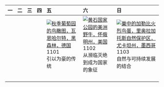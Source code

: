 | 一   | 二   | 三   | 四   | 五                                                                                                                                                                                                                       | 六                                                                                                                                                                                                          | 日                                                                                                                                                                                                                    |
|:----|:----|:----|:----|:------------------------------------------------------------------------------------------------------------------------------------------------------------------------------------------------------------------------|:-----------------------------------------------------------------------------------------------------------------------------------------------------------------------------------------------------------|:---------------------------------------------------------------------------------------------------------------------------------------------------------------------------------------------------------------------|
|     |     |     |     | [![](https://www.bing.com/th?id=OHR.VineyardsBlackForestFall_ZH-CN6767078591_320x240.jpg '秋季葡萄园的鸟瞰图，瓦恩哈尔特，黑森林，德国')](https://www.bing.com/th?id=OHR.VineyardsBlackForestFall_ZH-CN6767078591_UHD.jpg)<br>1101<br>引以为豪的传统 | [![](https://www.bing.com/th?id=OHR.BisonYellowstone_ZH-CN7320887379_320x240.jpg '黄石国家公园的美洲野牛，怀俄明州，美国')](https://www.bing.com/th?id=OHR.BisonYellowstone_ZH-CN7320887379_UHD.jpg)<br>1102<br>从濒临灭绝到成为国家的象征 | [![](https://www.bing.com/th?id=OHR.YucatanBiosphere_ZH-CN7442392453_320x240.jpg '巢中的加勒比火烈鸟蛋，里奥拉加托斯自然保护区，尤卡坦州，墨西哥')](https://www.bing.com/th?id=OHR.YucatanBiosphere_ZH-CN7442392453_UHD.jpg)<br>1103<br>自然与可持续发展的结合 |
|     |     |     |     |                                                                                                                                                                                                                         |                                                                                                                                                                                                            |                                                                                                                                                                                                                      |
|     |     |     |     |                                                                                                                                                                                                                         |                                                                                                                                                                                                            |                                                                                                                                                                                                                      |
|     |     |     |     |                                                                                                                                                                                                                         |                                                                                                                                                                                                            |                                                                                                                                                                                                                      |
|     |     |     |     |                                                                                                                                                                                                                         |                                                                                                                                                                                                            |                                                                                                                                                                                                                      |